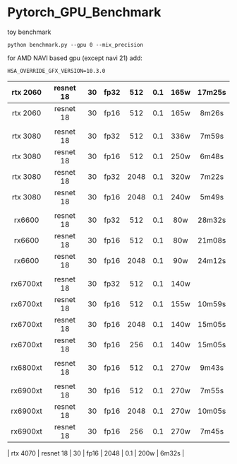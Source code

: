 # Pytorch_GPU_Benchmark
toy benchmark
```
python benchmark.py --gpu 0 --mix_precision
```
for AMD NAVI based gpu (except navi 21) add:

```
HSA_OVERRIDE_GFX_VERSION=10.3.0

```
| rtx 2060 | resnet 18  | 30 | fp32 |  512 | 0.1 | 165w | 17m25s |
|:--------:|:----------:|:--:|:----:|:----:|:---:|:----:|:------:|
| rtx 2060 | resnet 18  | 30 | fp16 |  512 | 0.1 | 165w |  8m26s |
|          |            |    |      |      |     |      |        |
| rtx 3080 | resnet 18  | 30 | fp32 |  512 | 0.1 | 336w |  7m59s |
| rtx 3080 | resnet 18  | 30 | fp16 |  512 | 0.1 | 250w |  6m48s |
| rtx 3080 | resnet 18  | 30 | fp32 | 2048 | 0.1 | 320w |  7m22s |
| rtx 3080 | resnet 18  | 30 | fp16 | 2048 | 0.1 | 240w |  5m49s |
|          |            |    |      |      |     |      |        |
|  rx6600  | resnet 18  | 30 | fp32 |  512 | 0.1 |  80w | 28m32s |
|  rx6600  | resnet 18  | 30 | fp16 |  512 | 0.1 |  80w | 21m08s |
|  rx6600  | resnet 18  | 30 | fp16 | 2048 | 0.1 |  90w | 24m12s |
|          |            |    |      |      |     |      |        |
| rx6700xt | resnet 18  | 30 | fp32 |  512 | 0.1 | 140w |        |
| rx6700xt | resnet 18  | 30 | fp16 |  512 | 0.1 | 155w | 10m59s |
| rx6700xt | resnet 18  | 30 | fp16 | 2048 | 0.1 | 140w | 15m05s |
| rx6700xt | resnet 18  | 30 | fp16 |  256 | 0.1 | 140w | 15m05s |
|          |            |    |      |      |     |      |        |
| rx6800xt | resnet 18  | 30 | fp16 |  512 | 0.1 | 270w |  9m43s  |
|          |            |    |      |      |     |      |        |
| rx6900xt | resnet 18  | 30 | fp16 |  512 | 0.1 | 270w |  7m55s  |
| rx6900xt | resnet 18  | 30 | fp16 | 2048 | 0.1 | 270w |  10m05s |
| rx6900xt | resnet 18  | 30 | fp16 |  256 | 0.1 | 270w |  7m45s  |

| rtx 4070 | resnet 18  | 30 | fp16 | 2048 | 0.1 | 200w |  6m32s |
